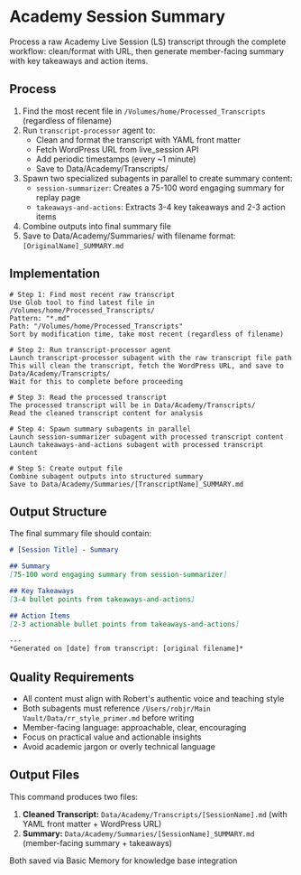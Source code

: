 # Academy Session Summary

Process a raw Academy Live Session (LS) transcript through the complete workflow: clean/format with URL, then generate member-facing summary with key takeaways and action items.

## Process

1. Find the most recent file in `/Volumes/home/Processed_Transcripts` (regardless of filename)
2. Run `transcript-processor` agent to:
   - Clean and format the transcript with YAML front matter
   - Fetch WordPress URL from live_session API
   - Add periodic timestamps (every ~1 minute)
   - Save to Data/Academy/Transcripts/
3. Spawn two specialized subagents in parallel to create summary content:
   - `session-summarizer`: Creates a 75-100 word engaging summary for replay page
   - `takeaways-and-actions`: Extracts 3-4 key takeaways and 2-3 action items
4. Combine outputs into final summary file
5. Save to Data/Academy/Summaries/ with filename format: `[OriginalName]_SUMMARY.md`

## Implementation

```
# Step 1: Find most recent raw transcript
Use Glob tool to find latest file in /Volumes/home/Processed_Transcripts/
Pattern: "*.md"
Path: "/Volumes/home/Processed_Transcripts"
Sort by modification time, take most recent (regardless of filename)

# Step 2: Run transcript-processor agent
Launch transcript-processor subagent with the raw transcript file path
This will clean the transcript, fetch the WordPress URL, and save to Data/Academy/Transcripts/
Wait for this to complete before proceeding

# Step 3: Read the processed transcript
The processed transcript will be in Data/Academy/Transcripts/
Read the cleaned transcript content for analysis

# Step 4: Spawn summary subagents in parallel
Launch session-summarizer subagent with processed transcript content
Launch takeaways-and-actions subagent with processed transcript content

# Step 5: Create output file
Combine subagent outputs into structured summary
Save to Data/Academy/Summaries/[TranscriptName]_SUMMARY.md
```

## Output Structure

The final summary file should contain:

```markdown
# [Session Title] - Summary

## Summary
[75-100 word engaging summary from session-summarizer]

## Key Takeaways
[3-4 bullet points from takeaways-and-actions]

## Action Items
[2-3 actionable bullet points from takeaways-and-actions]

---
*Generated on [date] from transcript: [original filename]*
```

## Quality Requirements

- All content must align with Robert's authentic voice and teaching style
- Both subagents must reference `/Users/robjr/Main Vault/Data/rr_style_primer.md` before writing
- Member-facing language: approachable, clear, encouraging
- Focus on practical value and actionable insights
- Avoid academic jargon or overly technical language

## Output Files

This command produces two files:
1. **Cleaned Transcript:** `Data/Academy/Transcripts/[SessionName].md` (with YAML front matter + WordPress URL)
2. **Summary:** `Data/Academy/Summaries/[SessionName]_SUMMARY.md` (member-facing summary + takeaways)

Both saved via Basic Memory for knowledge base integration